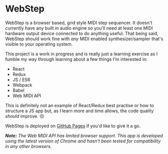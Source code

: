 # WebStep

WebStep is a browser based, grid style MIDI step sequencer.  It doesn't currently have any built in audio engine so you'll need at least one MIDI hardware output device connected to do anything useful.  That being said, WebStep should work fine with _any_ MIDI enabled synthesizer/sampler that's visible to your operating system.

This project is a work in progress and is really just a learning exercise as I fumble my way through learning about a few things I'm interested in:
* React
* Redux
* JS / ES6
* Webpack
* Babel
* Web MIDI API

This is definitely not an example of React/Redux best practise or how to structure a JS app but, as I learn more and time allows, the code quality _should_ improve. :persevere:

WebStep is deployed on [GitHub Pages](https://kalopilato.github.io/webstep_midi_sequencer/) if you'd like to give it a go.

***Note:** The Web MIDI API has limited browser support. This app is developed using the latest version of Chrome and hasn't been tested for compatibility in any other browsers.*
